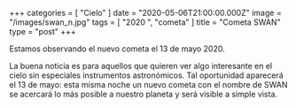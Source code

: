 +++
categories = [ "Cielo" ]
date = "2020-05-06T21:00:00.000Z"
image = "/images/swan_n.jpg"
tags = [ "2020 ", "cometa" ]
title = "Сometa SWAN"
type = "post"
+++

Estamos observando el nuevo cometa el 13 de mayo 2020.  
  
La buena noticia es para aquellos que quieren ver algo interesante en el cielo sin especiales instrumentos astronómicos. Tal oportunidad aparecerá el 13 de mayo: esta misma noche un nuevo cometa con el nombre de SWAN se acercará lo más posible a nuestro planeta y será visible a simple vista.
